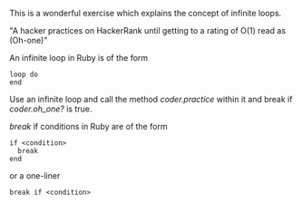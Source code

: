 This is a wonderful exercise which explains the concept of infinite loops.

"A hacker practices on HackerRank until getting to a rating of O(1) read as (Oh-one)"

An infinite loop in Ruby is of the form
```
loop do
end
```

Use an infinite loop and call the method _coder.practice_ within it and break if _coder.oh_one?_ is true.

_break_ if conditions in Ruby are of the form

```
if <condition>
  break
end
```
or a one-liner
```
break if <condition> 
```